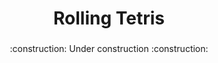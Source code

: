 # <div align="center">Rolling Tetris</div>

###

<p align="center">:construction: Under construction :construction:</p>
